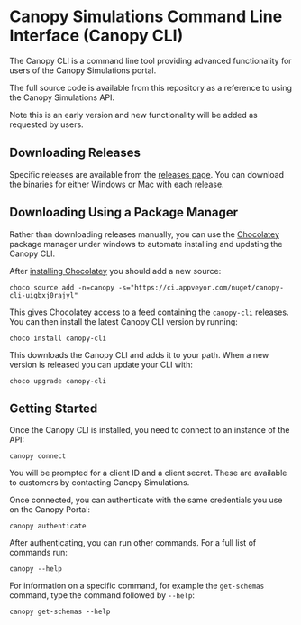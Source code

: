 # Canopy Simulations Command Line Interface (Canopy CLI)

The Canopy CLI is a command line tool providing advanced functionality for users of the Canopy Simulations portal.

The full source code is available from this repository as a reference to using the Canopy Simulations API.

Note this is an early version and new functionality will be added as requested by users.

## Downloading Releases

Specific releases are available from the [releases page](https://github.com/CanopySimulations/canopy-cli/releases). 
You can download the binaries for either Windows or Mac with each release.

## Downloading Using a Package Manager

Rather than downloading releases manually, you can use the [Chocolatey](https://chocolatey.org) package manager under windows to automate 
installing and updating the Canopy CLI.

After [installing Chocolatey](https://chocolatey.org/install) you should add a new source:

```
choco source add -n=canopy -s="https://ci.appveyor.com/nuget/canopy-cli-uigbxj0rajyl"
```

This gives Chocolatey access to a feed containing the `canopy-cli` releases.  You can then install the latest Canopy CLI version by running:

```
choco install canopy-cli
```

This downloads the Canopy CLI and adds it to your path.  When a new version is released you can update your CLI with:

```
choco upgrade canopy-cli
```

## Getting Started

Once the Canopy CLI is installed, you need to connect to an instance of the API:

```
canopy connect
```

You will be prompted for a client ID and a client secret.  These are available to customers by contacting Canopy Simulations.

Once connected, you can authenticate with the same credentials you use on the Canopy Portal:

```
canopy authenticate
```

After authenticating, you can run other commands.  For a full list of commands run:

```
canopy --help
```

For information on a specific command, for example the `get-schemas` command, type the command followed by `--help`:

```
canopy get-schemas --help
```
